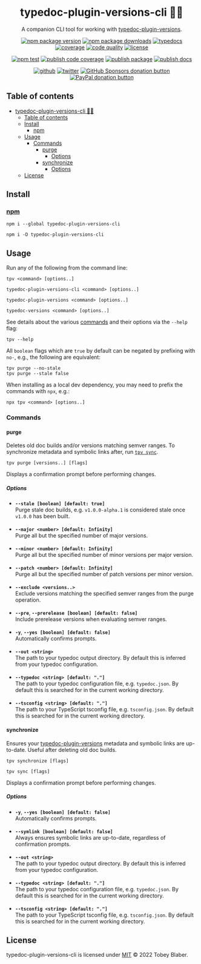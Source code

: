 <center>

# typedoc-plugin-versions-cli 🧑‍💻

A companion CLI tool for working with [typedoc-plugin-versions](https://citkane.github.io/typedoc-plugin-versions).

[![npm package version](https://img.shields.io/npm/v/typedoc-plugin-versions-cli.svg?logo=npm&label&labelColor=222&style=flat-square)](https://npmjs.org/package/typedoc-plugin-versions-cli "View typedoc-plugin-versions-cli on npm") [![npm package downloads](https://img.shields.io/npm/dw/typedoc-plugin-versions-cli.svg?logo=npm&labelColor=222&style=flat-square)](https://npmjs.org/package/typedoc-plugin-versions-cli "View typedoc-plugin-versions-cli on npm") [![typedocs](https://img.shields.io/badge/docs-informational.svg?logo=typescript&labelColor=222&style=flat-square)](https://toebeann.github.io/typedoc-plugin-versions-cli "Read the documentation on Github Pages") [![coverage](https://img.shields.io/codecov/c/github/toebeann/typedoc-plugin-versions-cli.svg?logo=codecov&labelColor=222&style=flat-square)](https://codecov.io/gh/toebeann/typedoc-plugin-versions-cli "View code coverage on Codecov") [![code quality](https://img.shields.io/codefactor/grade/github/toebeann/typedoc-plugin-versions-cli.svg?logo=codefactor&labelColor=222&style=flat-square)](https://www.codefactor.io/repository/github/toebeann/typedoc-plugin-versions-cli "View code quality on CodeFactor") [![license](https://img.shields.io/github/license/toebeann/typedoc-plugin-versions-cli.svg?color=informational&labelColor=222&style=flat-square)](https://github.com/toebeann/typedoc-plugin-versions-cli/blob/main/LICENSE "View the license on GitHub")

[![npm test](https://img.shields.io/github/workflow/status/toebeann/typedoc-plugin-versions-cli/npm%20test.svg?logo=github&logoColor=aaa&label=npm%20test&labelColor=222&style=flat-square)](https://github.com/toebeann/typedoc-plugin-versions-cli/actions/workflows/npm-test.yml "View npm test on GitHub Actions") [![publish code coverage](https://img.shields.io/github/workflow/status/toebeann/typedoc-plugin-versions-cli/publish%20code%20coverage.svg?logo=github&logoColor=aaa&label=publish%20code%20coverage&labelColor=222&style=flat-square)](https://github.com/toebeann/typedoc-plugin-versions-cli/actions/workflows/publish-code-coverage.yml "View publish code coverage on GitHub Actions") [![publish package](https://img.shields.io/github/workflow/status/toebeann/typedoc-plugin-versions-cli/publish%20package.svg?logo=github&logoColor=aaa&label=publish%20package&labelColor=222&style=flat-square)](https://github.com/toebeann/typedoc-plugin-versions-cli/actions/workflows/publish-package.yml "View publish package on GitHub Actions") [![publish docs](https://img.shields.io/github/workflow/status/toebeann/typedoc-plugin-versions-cli/publish%20docs.svg?logo=github&logoColor=aaa&label=publish%20docs&labelColor=222&style=flat-square)](https://github.com/toebeann/typedoc-plugin-versions-cli/actions/workflows/publish-docs.yml "View publish docs on GitHub Actions")

[![github](https://img.shields.io/badge/source-informational.svg?logo=github&labelColor=222&style=flat-square)](https://github.com/toebeann/typedoc-plugin-versions-cli "View typedoc-plugin-versions-cli on GitHub") [![twitter](https://img.shields.io/badge/follow-blue.svg?logo=twitter&label&labelColor=222&style=flat-square)](https://twitter.com/toebean__ "Follow @toebean__ on Twitter") [![GitHub Sponsors donation button](https://img.shields.io/badge/sponsor-e5b.svg?logo=github%20sponsors&labelColor=222&style=flat-square)](https://github.com/sponsors/toebeann "Sponsor typedoc-plugin-versions-cli on GitHub") [![PayPal donation button](https://img.shields.io/badge/donate-e5b.svg?logo=paypal&labelColor=222&style=flat-square)](https://paypal.me/tobeyblaber "Donate to typedoc-plugin-versions-cli with PayPal")

</center>

## Table of contents

- [typedoc-plugin-versions-cli 🧑‍💻](#typedoc-plugin-versions-cli-)
  - [Table of contents](#table-of-contents)
  - [Install](#install)
    - [npm](#npm)
  - [Usage](#usage)
    - [Commands](#commands)
      - [purge](#purge)
        - [Options](#options)
      - [synchronize](#synchronize)
        - [Options](#options-1)
  - [License](#license)

## Install

### [npm](https://www.npmjs.com/package/typedoc-plugin-versions-cli "npm is a package manager for JavaScript")

```text
npm i --global typedoc-plugin-versions-cli
```

```text
npm i -D typedoc-plugin-versions-cli
```

## Usage

Run any of the following from the command line:

```text
tpv <command> [options..]
```

```text
typedoc-plugin-versions-cli <command> [options..]
```

```text
typedoc-plugin-versions <command> [options..]
```

```text
typedoc-versions <command> [options..]
```

See details about the various [commands](#commands) and their options via the `--help` flag:

```text
tpv --help
```

All `boolean` flags which are `true` by default can be negated by prefixing with `no-`, e.g., the following are equivalent:

```text
tpv purge --no-stale
tpv purge --stale false
```

When installing as a local dev dependency, you may need to prefix the commands with `npx`, e.g.:

```text
npx tpv <command> [options..]
```

### Commands

#### purge

Deletes old doc builds and/or versions matching semver ranges. To synchronize metadata and symbolic links after, run [`tpv sync`](#synchronize).

```text
tpv purge [versions..] [flags]
```

Displays a confirmation prompt before performing changes.

##### Options

- **`--stale [boolean] [default: true]`**<br/>Purge stale doc builds, e.g. `v1.0.0-alpha.1` is considered stale once `v1.0.0` has been built.<br/><br/>
- **`--major <number> [default: Infinity]`**<br/>Purge all but the specified number of major versions.<br/><br/>
- **`--minor <number> [default: Infinity]`**<br/>Purge all but the specified number of minor versions per major version.<br/><br/>
- **`--patch <number> [default: Infinity]`**<br/>Purge all but the specified number of patch versions per minor version.<br/><br/>
- **`--exclude <versions..>`**<br/>Exclude versions matching the specified semver ranges from the purge operation.<br/><br/>
- **`--pre`**, **`--prerelease [boolean] [default: false]`**<br/>Include prerelease versions when evaluating semver ranges.<br/><br/>
- **`-y`**, **`--yes [boolean] [default: false]`**<br/>Automatically confirms prompts.<br/><br/>
- **`--out <string>`**<br/>The path to your typedoc output directory. By default this is inferred from your typedoc configuration.<br/><br/>
- **`--typedoc <string> [default: "."]`**<br/>The path to your typedoc configuration file, e.g. `typedoc.json`. By default this is searched for in the current working directory.<br/><br/>
- **`--tsconfig <string> [default: "."]`**<br/>The path to your TypeScript tsconfig file, e.g. `tsconfig.json`. By default this is searched for in the current working directory.

#### synchronize

Ensures your [typedoc-plugin-versions](https://citkane.github.io/typedoc-plugin-versions) metadata and symbolic links are up-to-date. Useful after deleting old doc builds.

```text
tpv synchronize [flags]
```

```text
tpv sync [flags]
```

Displays a confirmation prompt before performing changes.

##### Options

- **`-y`**, **`--yes [boolean] [default: false]`**<br/>Automatically confirms prompts.<br/><br/>
- **`--symlink [boolean] [default: false]`**<br/>Always ensures symbolic links are up-to-date, regardless of confirmation prompts.<br/><br/>
- **`--out <string>`**<br/>The path to your typedoc output directory. By default this is inferred from your typedoc configuration.<br/><br/>
- **`--typedoc <string> [default: "."]`**<br/>The path to your typedoc configuration file, e.g. `typedoc.json`. By default this is searched for in the current working directory.<br/><br/>
- **`--tsconfig <string> [default: "."]`**<br/>The path to your TypeScript tsconfig file, e.g. `tsconfig.json`. By default this is searched for in the current working directory.

## License

typedoc-plugin-versions-cli is licensed under [MIT](https://github.com/toebeann/typedoc-plugin-versions-cli/blob/main/LICENSE) © 2022 Tobey Blaber.
